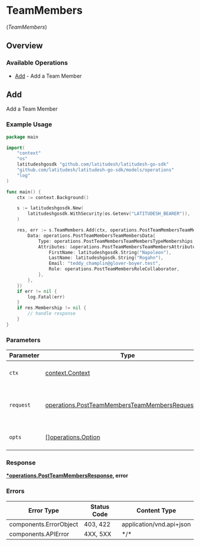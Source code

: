 # TeamMembers
(*TeamMembers*)

## Overview

### Available Operations

* [Add](#add) - Add a Team Member

## Add

Add a Team Member

### Example Usage

```go
package main

import(
	"context"
	"os"
	latitudeshgosdk "github.com/latitudesh/latitudesh-go-sdk"
	"github.com/latitudesh/latitudesh-go-sdk/models/operations"
	"log"
)

func main() {
    ctx := context.Background()

    s := latitudeshgosdk.New(
        latitudeshgosdk.WithSecurity(os.Getenv("LATITUDESH_BEARER")),
    )

    res, err := s.TeamMembers.Add(ctx, operations.PostTeamMembersTeamMembersRequestBody{
        Data: operations.PostTeamMembersTeamMembersData{
            Type: operations.PostTeamMembersTeamMembersTypeMemberships,
            Attributes: &operations.PostTeamMembersTeamMembersAttributes{
                FirstName: latitudeshgosdk.String("Napoleon"),
                LastName: latitudeshgosdk.String("Rogahn"),
                Email: "teddy_champlin@glover-boyer.test",
                Role: operations.PostTeamMembersRoleCollaborator,
            },
        },
    })
    if err != nil {
        log.Fatal(err)
    }
    if res.Membership != nil {
        // handle response
    }
}
```

### Parameters

| Parameter                                                                                                            | Type                                                                                                                 | Required                                                                                                             | Description                                                                                                          |
| -------------------------------------------------------------------------------------------------------------------- | -------------------------------------------------------------------------------------------------------------------- | -------------------------------------------------------------------------------------------------------------------- | -------------------------------------------------------------------------------------------------------------------- |
| `ctx`                                                                                                                | [context.Context](https://pkg.go.dev/context#Context)                                                                | :heavy_check_mark:                                                                                                   | The context to use for the request.                                                                                  |
| `request`                                                                                                            | [operations.PostTeamMembersTeamMembersRequestBody](../../models/operations/postteammembersteammembersrequestbody.md) | :heavy_check_mark:                                                                                                   | The request object to use for the request.                                                                           |
| `opts`                                                                                                               | [][operations.Option](../../models/operations/option.md)                                                             | :heavy_minus_sign:                                                                                                   | The options for this request.                                                                                        |

### Response

**[*operations.PostTeamMembersResponse](../../models/operations/postteammembersresponse.md), error**

### Errors

| Error Type               | Status Code              | Content Type             |
| ------------------------ | ------------------------ | ------------------------ |
| components.ErrorObject   | 403, 422                 | application/vnd.api+json |
| components.APIError      | 4XX, 5XX                 | \*/\*                    |